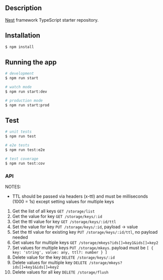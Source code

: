 ## Description

[Nest](https://github.com/nestjs/nest) framework TypeScript starter repository.

## Installation

```bash
$ npm install
```

## Running the app

```bash
# development
$ npm run start

# watch mode
$ npm run start:dev

# production mode
$ npm run start:prod
```

## Test

```bash
# unit tests
$ npm run test

# e2e tests
$ npm run test:e2e

# test coverage
$ npm run test:cov
```

### API

NOTES:
 - TTL should be passed via headers (x-ttl) and must be milliseconds (1000 = 1s) except setting values for multiple keys

1. Get the list of all keys `GET /storage/list`
2. Get the value for key `GET /storage/keys/:id`
3. Get the ttl value for key `GET /storage/keys/:id/ttl`
4. Set the value for key `PUT /storage/keys/:id`, payload -> value
5. Set the ttl value for existing key `PUT /storage/keys/:id/ttl`, no payload needed
6. Get values for multiple keys `GET /storage/mkeys?ids[]=key1&ids[]=key2`
7. Set values for multiple keys `PUT /storage/mkeys`. payload must be `[ { key: 'string', value: any, ttl?: number } ]`
8. Delete value for the key `DELETE /storage/keys/:id`
8. Delete values for multiple key `DELETE /storage/mkeys?ids[]=key1&ids[]=key2`
9. Delete values for all key `DELETE /storage/flush`
